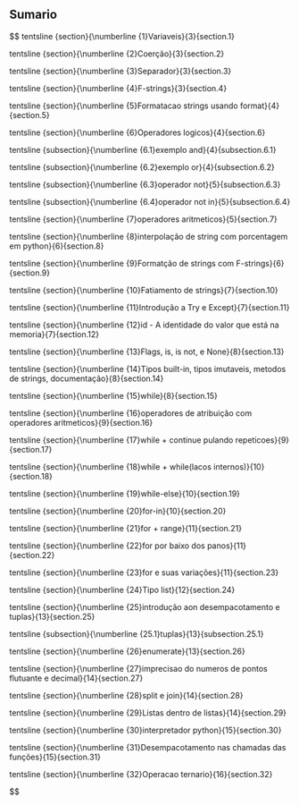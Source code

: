 ## Sumario

$$ 
tentsline {section}{\numberline {1}Variaveis}{3}{section.1}

 tentsline {section}{\numberline {2}Coerção}{3}{section.2}

 tentsline {section}{\numberline {3}Separador}{3}{section.3}

 tentsline {section}{\numberline {4}F-strings}{3}{section.4}

 tentsline {section}{\numberline {5}Formatacao strings usando format}{4}{section.5}

 tentsline {section}{\numberline {6}Operadores logicos}{4}{section.6}

 tentsline {subsection}{\numberline {6.1}exemplo and}{4}{subsection.6.1}

 tentsline {subsection}{\numberline {6.2}exemplo or}{4}{subsection.6.2}

 tentsline {subsection}{\numberline {6.3}operador not}{5}{subsection.6.3}

 tentsline {subsection}{\numberline {6.4}operador not in}{5}{subsection.6.4}

 tentsline {section}{\numberline {7}operadores aritmeticos}{5}{section.7}

 tentsline {section}{\numberline {8}interpolação de string com porcentagem em python}{6}{section.8}

 tentsline {section}{\numberline {9}Formatção de strings com F-strings}{6}{section.9}

 tentsline {section}{\numberline {10}Fatiamento de strings}{7}{section.10}

 tentsline {section}{\numberline {11}Introdução a Try e Except}{7}{section.11}

 tentsline {section}{\numberline {12}id - A identidade do valor que está na memoria}{7}{section.12}

 tentsline {section}{\numberline {13}Flags, is, is not, e None}{8}{section.13}

 tentsline {section}{\numberline {14}Tipos built-in, tipos imutaveis, metodos de strings, documentação}{8}{section.14}

 tentsline {section}{\numberline {15}while}{8}{section.15}

 tentsline {section}{\numberline {16}operadores de atribuição com operadores aritmeticos}{9}{section.16}

 tentsline {section}{\numberline {17}while + continue pulando repeticoes}{9}{section.17}

 tentsline {section}{\numberline {18}while + while(lacos internos)}{10}{section.18}

 tentsline {section}{\numberline {19}while-else}{10}{section.19}

 tentsline {section}{\numberline {20}for-in}{10}{section.20}

 tentsline {section}{\numberline {21}for + range}{11}{section.21}

 tentsline {section}{\numberline {22}for por baixo dos panos}{11}{section.22}

 tentsline {section}{\numberline {23}for e suas variações}{11}{section.23}

 tentsline {section}{\numberline {24}Tipo list}{12}{section.24}

 tentsline {section}{\numberline {25}introdução aon desempacotamento e tuplas}{13}{section.25}

 tentsline {subsection}{\numberline {25.1}tuplas}{13}{subsection.25.1}

 tentsline {section}{\numberline {26}enumerate}{13}{section.26}

 tentsline {section}{\numberline {27}imprecisao do numeros de pontos flutuante e decimal}{14}{section.27}

 tentsline {section}{\numberline {28}split e join}{14}{section.28}

 tentsline {section}{\numberline {29}Listas dentro de listas}{14}{section.29}

 tentsline {section}{\numberline {30}interpretador python}{15}{section.30}

 tentsline {section}{\numberline {31}Desempacotamento nas chamadas das funções}{15}{section.31}

 tentsline {section}{\numberline {32}Operacao ternario}{16}{section.32}

$$
